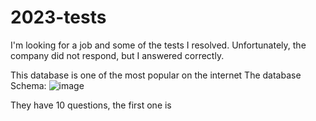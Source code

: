 # 2023-tests
I'm looking for a job and some of the tests I resolved. Unfortunately, the company did not respond, but I answered correctly. 

This database is one of the most popular on the internet 
The database Schema: 
![image](https://github.com/nadjapereira/2023-tests/assets/11997614/daecf72d-01c2-403e-816c-f4b30ef1e3a6)

They have 10 questions, the first one is
